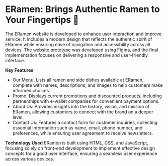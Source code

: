 <h1>ERamen: Brings Authentic Ramen to Your Fingertips 🍜</h1>

The ERamen website is developed to enhance user interaction and improve service. It includes a modern design that reflects the authentic spirit of ERamen while ensuring ease of navigation and accessibility across all devices. The website prototype was developed using Figma, and the final implementation focuses on delivering a responsive and user-friendly interface.

<b>Key Features</b>
- Our Menu: Lists all ramen and side dishes available at ERamen, complete with names, descriptions, and images to help customers make informed choices.
- Promo: Displays current promotions and discounted products, including partnerships with e-wallet companies for convenient payment options.
- About Us: Provides insights into the history, vision, and mission of ERamen, allowing customers to connect with the brand on a deeper level.
- Contact Us: Features a contact form for customer inquiries, collecting essential information such as name, email, phone number, and preferences, while ensuring user agreement to receive newsletters.

<b>Technology Used</b>
ERamen is built using HTML, CSS, and JavaScript, focusing solely on front-end development to implement effective design concepts for a good user interface, ensuring a seamless user experience across various devices.
